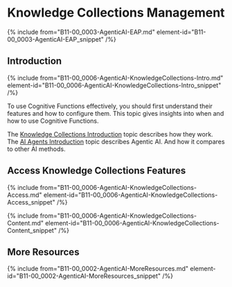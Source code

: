 # Knowledge Collections Management

{% include from="B11-00_0003-AgenticAI-EAP.md" element-id="B11-00_0003-AgenticAI-EAP_snippet" /%}

## Introduction

{% include from="B11-00_0006-AgenticAI-KnowledgeCollections-Intro.md" element-id="B11-00_0006-AgenticAI-KnowledgeCollections-Intro_snippet" /%}

To use Cognitive Functions effectively, you should first understand their features and how to configure them. This topic gives insights into when and how to use Cognitive Functions.

The [Knowledge Collections Introduction](B03-11_0301-Knowledge-Collections-Intro.md) topic describes how they work. The [AI Agents Introduction](B03-11_0001-AI-Agents-Intro.md) topic describes Agentic AI. And how it compares to other AI methods.

## Access Knowledge Collections Features

{% include from="B11-00_0006-AgenticAI-KnowledgeCollections-Access.md" element-id="B11-00_0006-AgenticAI-KnowledgeCollections-Access_snippet" /%}


{% include from="B11-00_0006-AgenticAI-KnowledgeCollections-Content.md" element-id="B11-00_0006-AgenticAI-KnowledgeCollections-Content_snippet" /%}


## More Resources

{% include from="B11-00_0002-AgenticAI-MoreResources.md" element-id="B11-00_0002-AgenticAI-MoreResources_snippet" /%}
